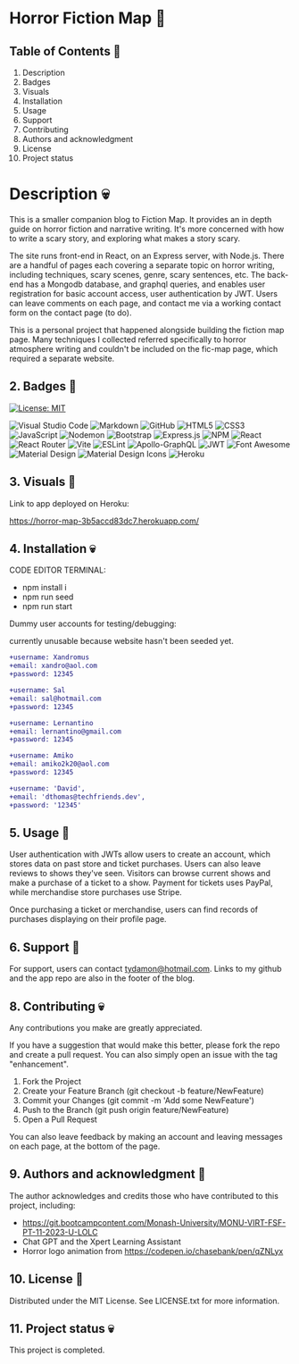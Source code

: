 # Horror Fiction Map 👻

## Table of Contents 🦇

1. Description
2. Badges
3. Visuals
4. Installation
5. Usage
6. Support
7. Contributing 
8. Authors and acknowledgment
9. License
10. Project status

# Description 💀

This is a smaller companion blog to Fiction Map. It provides an in depth guide on horror fiction and narrative writing. It's more concerned with how to write a scary story, and exploring what makes a story scary. 

The site runs front-end in React, on an Express server, with Node.js. There are a handful of pages each covering a separate topic on horror writing, including techniques, scary scenes, genre, scary sentences, etc. The back-end has a Mongodb database, and graphql queries, and enables user registration for basic account access, user authentication by JWT. Users can leave comments on each page, and contact me via a working contact form on the contact page (to do).

This is a personal project that happened alongside building the fiction map page. Many techniques I collected referred specifically to horror atmosphere writing and couldn't be included on the fic-map page, which required a separate website.

## 2. Badges 👻

[![License: MIT](https://img.shields.io/badge/License-MIT-yellow.svg)](https://opensource.org/licenses/MIT) 

![Visual Studio Code](https://img.shields.io/badge/Visual%20Studio%20Code-0078d7.svg?style=for-the-badge&logo=visual-studio-code&logoColor=white) 
![Markdown](https://img.shields.io/badge/markdown-%23000000.svg?style=for-the-badge&logo=markdown&logoColor=white) 
![GitHub](https://img.shields.io/badge/github-%23121011.svg?style=for-the-badge&logo=github&logoColor=white) 
![HTML5](https://img.shields.io/badge/html5-%23E34F26.svg?style=for-the-badge&logo=html5&logoColor=white) 
![CSS3](https://img.shields.io/badge/css3-%231572B6.svg?style=for-the-badge&logo=css3&logoColor=white) 
![JavaScript](https://img.shields.io/badge/javascript-%23323330.svg?style=for-the-badge&logo=javascript&logoColor=%23F7DF1E) 
![Nodemon](https://img.shields.io/badge/NODEMON-%23323330.svg?style=for-the-badge&logo=nodemon&logoColor=%BBDEAD) 
![Bootstrap](https://img.shields.io/badge/bootstrap-%238511FA.svg?style=for-the-badge&logo=bootstrap&logoColor=white) 
![Express.js](https://img.shields.io/badge/express.js-%23404d59.svg?style=for-the-badge&logo=express&logoColor=%2361DAFB) 
![NPM](https://img.shields.io/badge/npm-CB3837.svg?style=for-the-badge&logo=npm&logoColor=white) 
![React](https://img.shields.io/badge/react-%2320232a.svg?style=for-the-badge&logo=react&logoColor=%2361DAFB) 
![React Router](https://img.shields.io/badge/React_Router-CA4245?style=for-the-badge&logo=react-router&logoColor=white) 
![Vite](https://img.shields.io/badge/vite-%23646CFF.svg?style=for-the-badge&logo=vite&logoColor=white) 
![ESLint](https://img.shields.io/badge/ESLint-4B32C3.svg?style=for-the-badge&logo=ESLint&logoColor=white) 
![Apollo-GraphQL](https://img.shields.io/badge/-ApolloGraphQL-311C87?style=for-the-badge&logo=apollo-graphql) 
![JWT](https://img.shields.io/badge/JWT-black?style=for-the-badge&logo=JSON%20web%20tokens) 
![Font Awesome](https://img.shields.io/badge/Font%20Awesome-538DD7.svg?style=for-the-badge&logo=Font-Awesome&logoColor=white)
![Material Design](https://img.shields.io/badge/Material%20Design-757575.svg?style=for-the-badge&logo=Material-Design&logoColor=white)
![Material Design Icons](https://img.shields.io/badge/Material%20Design%20Icons-2196F3.svg?style=for-the-badge&logo=Material-Design-Icons&logoColor=white)
![Heroku](https://img.shields.io/badge/heroku-%23430098.svg?style=for-the-badge&logo=heroku&logoColor=white)


## 3. Visuals 🦇

Link to app deployed on Heroku:

https://horror-map-3b5accd83dc7.herokuapp.com/

## 4. Installation 💀

CODE EDITOR TERMINAL:

- npm install i
- npm run seed
- npm run start

Dummy user accounts for testing/debugging:

currently unusable because website hasn't been seeded yet.

```diff
+username: Xandromus
+email: xandro@aol.com
+password: 12345

+username: Sal
+email: sal@hotmail.com
+password: 12345

+username: Lernantino
+email: lernantino@gmail.com
+password: 12345

+username: Amiko
+email: amiko2k20@aol.com
+password: 12345

+username: 'David',
+email: 'dthomas@techfriends.dev',
+password: '12345'

```

## 5. Usage 👻

User authentication with JWTs allow users to create an account, which stores data on past store and ticket purchases. Users can also leave reviews to shows they've seen. Visitors can browse current shows and make a purchase of a ticket to a show. Payment for tickets uses PayPal, while merchandise store purchases use Stripe. 

Once purchasing a ticket or merchandise, users can find records of purchases displaying on their profile page. 

## 6. Support 🦇

For support, users can contact tydamon@hotmail.com. Links to my github and the app repo are also in the footer of the blog.

## 8. Contributing 💀

Any contributions you make are greatly appreciated.

If you have a suggestion that would make this better, please fork the repo and create a pull request. You can also simply open an issue with the tag "enhancement". 
1.	Fork the Project
2.	Create your Feature Branch (git checkout -b feature/NewFeature)
3.	Commit your Changes (git commit -m 'Add some NewFeature')
4.	Push to the Branch (git push origin feature/NewFeature)
5.	Open a Pull Request

You can also leave feedback by making an account and leaving messages on each page, at the bottom of the page.

## 9. Authors and acknowledgment 👻

The author acknowledges and credits those who have contributed to this project, including:

-	https://git.bootcampcontent.com/Monash-University/MONU-VIRT-FSF-PT-11-2023-U-LOLC
-   Chat GPT and the Xpert Learning Assistant
-   Horror logo animation from https://codepen.io/chasebank/pen/qZNLyx

## 10. License 🦇

Distributed under the MIT License. See LICENSE.txt for more information.
 
## 11. Project status 💀

This project is completed.
